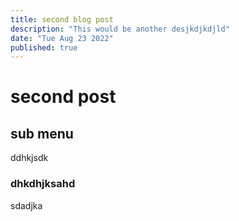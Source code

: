 ```yaml
---
title: second blog post
description: "This would be another desjkdjkdjld"
date: "Tue Aug 23 2022"
published: true
---
```


# second post

## sub menu

ddhkjsdk

### dhkdhjksahd

sdadjka
